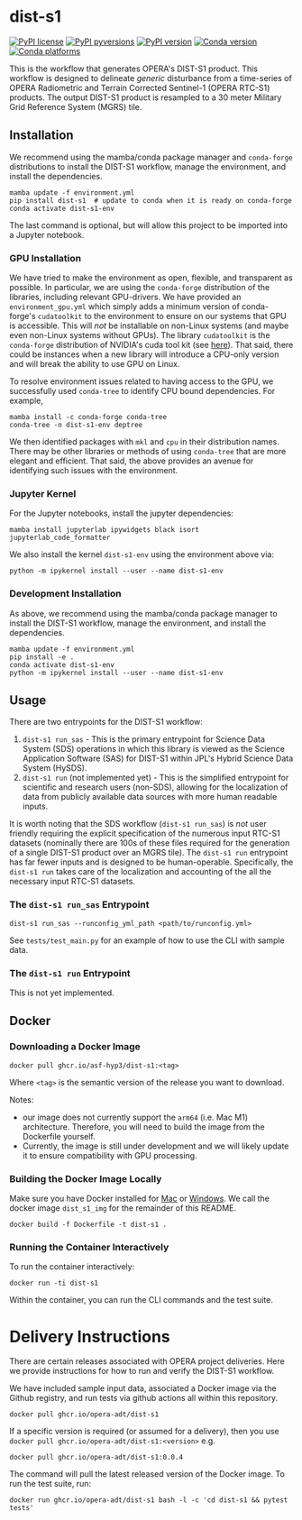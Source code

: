 # dist-s1

[![PyPI license](https://img.shields.io/pypi/l/dist-s1.svg)](https://pypi.python.org/pypi/dist-s1/)
[![PyPI pyversions](https://img.shields.io/pypi/pyversions/dist-s1.svg)](https://pypi.python.org/pypi/dist-s1/)
[![PyPI version](https://img.shields.io/pypi/v/dist-s1.svg)](https://pypi.python.org/pypi/dist-s1/)
[![Conda version](https://img.shields.io/conda/vn/conda-forge/dist_s1)](https://anaconda.org/conda-forge/dist_s1)
[![Conda platforms](https://img.shields.io/conda/pn/conda-forge/dist_s1)](https://anaconda.org/conda-forge/dist_s1)

This is the workflow that generates OPERA's DIST-S1 product. This workflow is designed to delineate *generic* disturbance from a time-series of OPERA Radiometric and Terrain Corrected Sentinel-1 (OPERA RTC-S1) products. The output DIST-S1 product is resampled to a 30 meter Military Grid Reference System (MGRS) tile.

## Installation

We recommend using the mamba/conda package manager and `conda-forge` distributions to install the DIST-S1 workflow, manage the environment, and install the dependencies.

```
mamba update -f environment.yml
pip install dist-s1  # update to conda when it is ready on conda-forge
conda activate dist-s1-env
```

The last command is optional, but will allow this project to be imported into a Jupyter notebook.

### GPU Installation

We have tried to make the environment as open, flexible, and transparent as possible. 
In particular, we are using the `conda-forge` distribution of the libraries, including relevant GPU-drivers.
We have provided an `environment_gpu.yml` which simply adds a minimum version of conda-forge's `cudatoolkit` to the environment to ensure on our systems that GPU is accessible.
This will *not* be installable on non-Linux systems (and maybe even non-Linux systems without GPUs).
The library `cudatoolkit` is the `conda-forge` distribution of NVIDIA's cuda tool kit (see [here](https://anaconda.org/conda-forge/cudatoolkit)).
That said, there could be instances when a new library will introduce a CPU-only version and will break the ability to use GPU on Linux.

To resolve environment issues related to having access to the GPU, we successfully used `conda-tree` to identify CPU bound dependencies.
For example,
```
mamba install -c conda-forge conda-tree
conda-tree -n dist-s1-env deptree
```
We then identified packages with `mkl` and `cpu` in their distribution names.
There may be other libraries or methods of using `conda-tree` that are more elegant and efficient.
That said, the above provides an avenue for identifying such issues with the environment.


### Jupyter Kernel

For the Jupyter notebooks, install the jupyter dependencies:
```
mamba install jupyterlab ipywidgets black isort jupyterlab_code_formatter 
```
We also install the kernel `dist-s1-env` using the environment above via:
```
python -m ipykernel install --user --name dist-s1-env
```

### Development Installation

As above, we recommend using the mamba/conda package manager to install the DIST-S1 workflow, manage the environment, and install the dependencies.

```
mamba update -f environment.yml
pip install -e .
conda activate dist-s1-env
python -m ipykernel install --user --name dist-s1-env
```

## Usage

There are two entrypoints for the DIST-S1 workflow:

1. `dist-s1 run_sas` - This is the primary entrypoint for Science Data System (SDS) operations in which this library is viewed as the Science Application Software (SAS) for DIST-S1 within JPL's Hybrid Science Data System (HySDS).
2. `dist-s1 run` (not implemented yet) - This is the simplified entrypoint for scientific and research users (non-SDS), allowing for the localization of data from publicly available data sources with more human readable inputs.

It is worth noting that the SDS workflow (`dist-s1 run_sas`) is *not* user friendly requiring the explicit specification of the numerous input RTC-S1 datasets (nominally there are 100s of these files required for the generation of a single DIST-S1 product over an MGRS tile). The `dist-s1 run` entrypoint has far fewer inputs and is designed to be human-operable. Specifically, the `dist-s1 run` takes care of the localization and accounting of the all the necessary input RTC-S1 datasets.

### The `dist-s1 run_sas` Entrypoint

```
dist-s1 run_sas --runconfig_yml_path <path/to/runconfig.yml>
```

See `tests/test_main.py` for an example of how to use the CLI with sample data.

### The `dist-s1 run` Entrypoint

This is not yet implemented.

## Docker

### Downloading a Docker Image

```
docker pull ghcr.io/asf-hyp3/dist-s1:<tag>
```
Where `<tag>` is the semantic version of the release you want to download.

Notes: 
- our image does not currently support the `arm64` (i.e. Mac M1) architecture. Therefore, you will need to build the image from the Dockerfile yourself.
- Currently, the image is still under development and we will likely update it to ensure compatibility with GPU processing.

### Building the Docker Image Locally

Make sure you have Docker installed for [Mac](https://docs.docker.com/desktop/setup/install/mac-install/) or [Windows](https://docs.docker.com/desktop/setup/install/windows-install/). We call the docker image `dist_s1_img` for the remainder of this README.

```
docker build -f Dockerfile -t dist-s1 .
```

### Running the Container Interactively

To run the container interactively:
```
docker run -ti dist-s1
```
Within the container, you can run the CLI commands and the test suite.


# Delivery Instructions

There are certain releases associated with OPERA project deliveries. Here we provide instructions for how to run and verify the DIST-S1 workflow.

We have included sample input data, associated a Docker image via the Github registry, and run tests via github actions all within this repository.

```
docker pull ghcr.io/opera-adt/dist-s1
```
If a specific version is required (or assumed for a delivery), then you use `docker pull ghcr.io/opera-adt/dist-s1:<version>` e.g.
```
docker pull ghcr.io/opera-adt/dist-s1:0.0.4
```
The command will pull the latest released version of the Docker image. To run the test suite, run:
```
docker run ghcr.io/opera-adt/dist-s1 bash -l -c 'cd dist-s1 && pytest tests'
``` 



